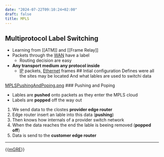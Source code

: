 ```yaml
---
date: "2024-07-22T09:10:24+02:00"
draft: false
title: MPLS
---
```


## Multiprotocol Label Switching

-   Learning from \[\[ATM\]\] and \[\[Frame Relay\]\]
-   Packets through the [WAN](/Network/Network_Types/WAN)
    have a label
    -   Routing decision are easy
-   **Any transport medium any protocol inside**
    -   [IP](/Network/Ref_OSI/IP) packets,
        [Ethernet](/Network/Ref_OSI/Ethernet) frames ##
        Intial configuration Defines were all the sites may be located
        And what lables are used to switchi data

[MPLSPushingAndPoping.png](/MPLSPushingAndPoping.png) ### Pushing and
Poping

-   Lables are **pushed** onto packets as they enter the MPLS cloud
-   Labels are **popped** off the way out

1.  We send data to the clostes **provider edge router**
2.  Edge router insert an lable into this data (**pushing**)
3.  Then knows how internals of a provider switch network  
4.  When the data reaches the end the lable is beeing removed (**popped
    off**)
5.  Data is send to the **customer edge router**

------------------------------------------------------------------------

{{[mGRE](/Network/Data/mGRE)}}
